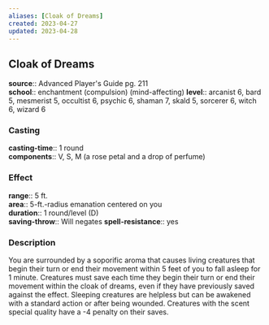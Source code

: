 ```yaml
---
aliases: [Cloak of Dreams]
created: 2023-04-27
updated: 2023-04-28
---
```


## Cloak of Dreams

**source**:: Advanced Player's Guide pg. 211  
**school**:: enchantment (compulsion) (mind-affecting)
**level**:: arcanist 6, bard 5, mesmerist 5, occultist 6, psychic 6, shaman 7, skald 5, sorcerer 6, witch 6, wizard 6

### Casting

**casting-time**:: 1 round  
**components**:: V, S, M (a rose petal and a drop of perfume)

### Effect

**range**:: 5 ft.  
**area**:: 5-ft.-radius emanation centered on you  
**duration**:: 1 round/level (D)  
**saving-throw**:: Will negates
**spell-resistance**:: yes

### Description

You are surrounded by a soporific aroma that causes living creatures that begin their turn or end their movement within 5 feet of you to fall asleep for 1 minute. Creatures must save each time they begin their turn or end their movement within the cloak of dreams, even if they have previously saved against the effect. Sleeping creatures are helpless but can be awakened with a standard action or after being wounded. Creatures with the scent special quality have a -4 penalty on their saves.

